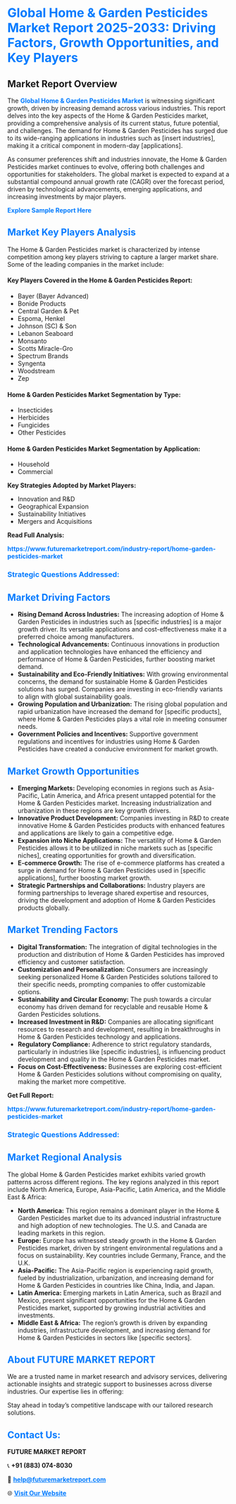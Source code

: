 <h1 style="color: #007BFF;">Global Home & Garden Pesticides Market Report 2025-2033: Driving Factors, Growth Opportunities, and Key Players</h1>

<section id="overview">
<h2>Market Report Overview</h2>
<p>The <a href="https://www.futuremarketreport.com/industry-report/home-garden-pesticides-market" style="color: #007BFF; text-decoration: none;"><strong>Global Home & Garden Pesticides Market</strong></a> is witnessing significant growth, driven by increasing demand across various industries. This report delves into the key aspects of the Home & Garden Pesticides market, providing a comprehensive analysis of its current status, future potential, and challenges. The demand for Home & Garden Pesticides has surged due to its wide-ranging applications in industries such as [insert industries], making it a critical component in modern-day [applications].</p>
<p>As consumer preferences shift and industries innovate, the Home & Garden Pesticides market continues to evolve, offering both challenges and opportunities for stakeholders. The global market is expected to expand at a substantial compound annual growth rate (CAGR) over the forecast period, driven by technological advancements, emerging applications, and increasing investments by major players.</p>
</section>

<section id="overview">
<p><a href="https://www.futuremarketreport.com/request-sample/reportId=108297" style="color: #007BFF; text-decoration: none;"><strong>Explore Sample Report Here</strong></a></p>
</section>

<section id="key-players">
<h2 style="color: #007BFF;">Market Key Players Analysis</h2>
<p>The Home & Garden Pesticides market is characterized by intense competition among key players striving to capture a larger market share. Some of the leading companies in the market include:</p>
<h4>Key Players Covered in the Home & Garden Pesticides Report:</h4>
<ul><li>Bayer (Bayer Advanced)</li><li>Bonide Products</li><li>Central Garden &amp; Pet</li><li>Espoma, Henkel</li><li>Johnson (SC) &amp; Son</li><li>Lebanon Seaboard</li><li>Monsanto</li><li>Scotts Miracle-Gro</li><li>Spectrum Brands</li><li>Syngenta</li><li>Woodstream</li><li>Zep</li></ul>
<h4>Home & Garden Pesticides Market Segmentation by Type:</h4>
<ul><li>Insecticides</li><li>Herbicides</li><li>Fungicides</li><li>Other Pesticides</li></ul>

<h4>Home & Garden Pesticides Market Segmentation by Application:</h4>
<ul><li>Household</li><li>Commercial</li></ul>
<p><strong>Key Strategies Adopted by Market Players:</strong></p>
<ul>
<li>Innovation and R&D</li>
<li>Geographical Expansion</li>
<li>Sustainability Initiatives</li>
<li>Mergers and Acquisitions</li>
</ul>
</section>

<section>
<p><strong>Read Full Analysis: </strong></p><a href="https://www.futuremarketreport.com/industry-report/home-garden-pesticides-market" style="color: #007BFF; text-decoration: none;"><strong>https://www.futuremarketreport.com/industry-report/home-garden-pesticides-market</strong></a>
<h3 style="color: #007BFF;">Strategic Questions Addressed:</h3>
</section>

<section id="driving-factors">
<h2 style="color: #007BFF;">Market Driving Factors</h2>
<ul>
<li><strong>Rising Demand Across Industries:</strong> The increasing adoption of Home & Garden Pesticides in industries such as [specific industries] is a major growth driver. Its versatile applications and cost-effectiveness make it a preferred choice among manufacturers.</li>
<li><strong>Technological Advancements:</strong> Continuous innovations in production and application technologies have enhanced the efficiency and performance of Home & Garden Pesticides, further boosting market demand.</li>
<li><strong>Sustainability and Eco-Friendly Initiatives:</strong> With growing environmental concerns, the demand for sustainable Home & Garden Pesticides solutions has surged. Companies are investing in eco-friendly variants to align with global sustainability goals.</li>
<li><strong>Growing Population and Urbanization:</strong> The rising global population and rapid urbanization have increased the demand for [specific products], where Home & Garden Pesticides plays a vital role in meeting consumer needs.</li>
<li><strong>Government Policies and Incentives:</strong> Supportive government regulations and incentives for industries using Home & Garden Pesticides have created a conducive environment for market growth.</li>
</ul>
</section>

<section id="growth-opportunities">
<h2 style="color: #007BFF;">Market Growth Opportunities</h2>
<ul>
<li><strong>Emerging Markets:</strong> Developing economies in regions such as Asia-Pacific, Latin America, and Africa present untapped potential for the Home & Garden Pesticides market. Increasing industrialization and urbanization in these regions are key growth drivers.</li>
<li><strong>Innovative Product Development:</strong> Companies investing in R&D to create innovative Home & Garden Pesticides products with enhanced features and applications are likely to gain a competitive edge.</li>
<li><strong>Expansion into Niche Applications:</strong> The versatility of Home & Garden Pesticides allows it to be utilized in niche markets such as [specific niches], creating opportunities for growth and diversification.</li>
<li><strong>E-commerce Growth:</strong> The rise of e-commerce platforms has created a surge in demand for Home & Garden Pesticides used in [specific applications], further boosting market growth.</li>
<li><strong>Strategic Partnerships and Collaborations:</strong> Industry players are forming partnerships to leverage shared expertise and resources, driving the development and adoption of Home & Garden Pesticides products globally.</li>
</ul>
</section>

<section id="trending-factors">
<h2 style="color: #007BFF;">Market Trending Factors</h2>
<ul>
<li><strong>Digital Transformation:</strong> The integration of digital technologies in the production and distribution of Home & Garden Pesticides has improved efficiency and customer satisfaction.</li>
<li><strong>Customization and Personalization:</strong> Consumers are increasingly seeking personalized Home & Garden Pesticides solutions tailored to their specific needs, prompting companies to offer customizable options.</li>
<li><strong>Sustainability and Circular Economy:</strong> The push towards a circular economy has driven demand for recyclable and reusable Home & Garden Pesticides solutions.</li>
<li><strong>Increased Investment in R&D:</strong> Companies are allocating significant resources to research and development, resulting in breakthroughs in Home & Garden Pesticides technology and applications.</li>
<li><strong>Regulatory Compliance:</strong> Adherence to strict regulatory standards, particularly in industries like [specific industries], is influencing product development and quality in the Home & Garden Pesticides market.</li>
<li><strong>Focus on Cost-Effectiveness:</strong> Businesses are exploring cost-efficient Home & Garden Pesticides solutions without compromising on quality, making the market more competitive.</li>
</ul>
</section>

<section>
<p><strong>Get Full Report: </strong></p><a href="https://www.futuremarketreport.com/industry-report/home-garden-pesticides-market" style="color: #007BFF; text-decoration: none;"><strong>https://www.futuremarketreport.com/industry-report/home-garden-pesticides-market</strong></a>
<h3 style="color: #007BFF;">Strategic Questions Addressed:</h3>
</section>


<section id="regional-analysis">
<h2 style="color: #007BFF;">Market Regional Analysis</h2>
<p>The global Home & Garden Pesticides market exhibits varied growth patterns across different regions. The key regions analyzed in this report include North America, Europe, Asia-Pacific, Latin America, and the Middle East & Africa:</p>
<ul>
<li><strong>North America:</strong> This region remains a dominant player in the Home & Garden Pesticides market due to its advanced industrial infrastructure and high adoption of new technologies. The U.S. and Canada are leading markets in this region.</li>
<li><strong>Europe:</strong> Europe has witnessed steady growth in the Home & Garden Pesticides market, driven by stringent environmental regulations and a focus on sustainability. Key countries include Germany, France, and the U.K.</li>
<li><strong>Asia-Pacific:</strong> The Asia-Pacific region is experiencing rapid growth, fueled by industrialization, urbanization, and increasing demand for Home & Garden Pesticides in countries like China, India, and Japan.</li>
<li><strong>Latin America:</strong> Emerging markets in Latin America, such as Brazil and Mexico, present significant opportunities for the Home & Garden Pesticides market, supported by growing industrial activities and investments.</li>
<li><strong>Middle East & Africa:</strong> The region’s growth is driven by expanding industries, infrastructure development, and increasing demand for Home & Garden Pesticides in sectors like [specific sectors].</li>
</ul>
</section>

<footer>
<h2 style="color: #007BFF;">About FUTURE MARKET REPORT</h2>
<p>We are a trusted name in market research and advisory services, delivering actionable insights and strategic support to businesses across diverse industries. Our expertise lies in offering:</p>

<p>Stay ahead in today’s competitive landscape with our tailored research solutions.</p>

<h2 style="color: #007BFF;">Contact Us:</h2>
<p><strong>FUTURE MARKET REPORT</strong></p>
<p>📞 <strong>+91 (883) 074-8030</strong></p>
<p>📧 <strong><a href="mailto:help@futuremarketreport.com" style="color: #007BFF;">help@futuremarketreport.com</a></strong></p>
<p>🌐 <strong><a href="https://www.futuremarketreport.com/" style="color: #007BFF;">Visit Our Website</a></strong></p>
</footer>